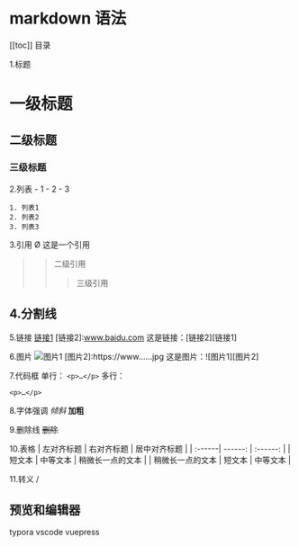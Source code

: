 # markdown 语法

\[[toc]] 目录

 1.标题
# 一级标题
## 二级标题
### 三级标题

2.列表
	- 1
	- 2
	- 3

	1. 列表1
	2. 列表2
	3. 列表3

3.引用
	Ø 这是一个引用
>> 二级引用
>>>三级引用

4.分割线
---

5.链接
[链接1](www.baidu.com)
[链接2]:www.baidu.com
这是链接：[链接2][链接1]

6.图片
![图片1](https://www......gif)
[图片2]:https://www......jpg
这是图片：![图片1][图片2]

7.代码框
单行：
`<p>…</p>`
多行：
```这儿写注释
<p>…</p>
```

8.字体强调
*倾斜*
**加粗**

9.删除线
~~删除~~

10.表格
| 左对齐标题 | 右对齐标题 | 居中对齐标题 |
| :------| ------: | :------: |
| 短文本 | 中等文本 | 稍微长一点的文本 |
| 稍微长一点的文本 | 短文本 | 中等文本 |

11.转义
/


## 预览和编辑器
typora
vscode
vuepress
